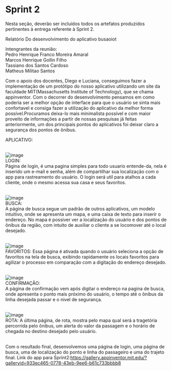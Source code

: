 # Sprint 2

Nesta seção, deverão ser incluídos todos os artefatos produzidos pertinentes à entrega referente à Sprint 2.

Relatório Do desenvolvimento do aplicativo busaoiot

Intengrantes da reunião:
<br>Pedro Henrique Franco Moreira Amaral</br>
Marcos Henrique Gollin Filho
<br>Tassiano dos Santos Cardoso</br>
Matheus Militao Santos 

Com o apoio dos docentes, Diego e Luciana, conseguimos fazer a implementação de um protótipo do nosso aplicativo utilizando um site da faculdade MIT(Massachusetts Institute of Technology), que se chama appinventor.
Com o decorrer do desenvolvimento pensamos em como poderia ser a melhor opção de interface para que o usuário se sinta mais confortavel e consiga fazer a utilização do aplicativo da melhor forma possível.Procuramos deixa-lo mais minimalista possível e com maior proveito de informações a partir de nossas pesquisas já feitas anteriormente, um dos principais pontos do aplicativos foi deixar claro a segurança dos pontos de ônibus.

APLICATIVO:<br><br>

![image](https://github.com/ICEI-PUC-Minas-PPC-CC/ppc-cc-2023-2-ment2-manha-busaoiot/assets/126510019/2308a57b-c056-4aee-96c2-780ea8660de6)<br>
LOGIN:<br>
Página de login, é uma pagina simples para todo usuario entende-da, nela é inserido um e-mail e senha, além de compartilhar sua localização com o app para rastreamento do usuário.
O login será util para atalhos a cada cliente, onde o mesmo acessa sua casa e seus favoritos.
<br><br>

![image](https://github.com/ICEI-PUC-Minas-PPC-CC/ppc-cc-2023-2-ment2-manha-busaoiot/assets/142808888/5494d6aa-ebe9-4542-9ed9-4c5fa3e9ce18)<br>
BUSCA:<br>
A página de busca segue um padrão de outros aplicativos, um modelo intuitivo, onde se apresenta um mapa, e uma caixa de texto para inserir o endereço.
No mapa é possiver ver a localização do usuário e dos pontos de ônibus da região, com intuito de auxiliar o cliente a se locomover até o local desejado.
<br><br>

![image](https://github.com/ICEI-PUC-Minas-PPC-CC/ppc-cc-2023-2-ment2-manha-busaoiot/assets/142808888/917604e1-b2e8-4f87-abe2-b324093b14c2)<br>
FAVORITOS:
Essa página é ativada quando o usuário seleciona a opção de favoritos na tela de busca, exibindo rapidamente os locais favoritos para agilizar o processo em comparação com a digitação do endereço desejado.
<br><br>

![image](https://github.com/ICEI-PUC-Minas-PPC-CC/ppc-cc-2023-2-ment2-manha-busaoiot/assets/126510019/db32c067-2ede-464e-9d4b-e0527f1fb903)<br>
CONFIRMAÇÂO:<br>
A página de confirmação vem após digitar o endereço na pagina de busca, onde apresenta o ponto mais próximo do usuário, o tempo até o ônibus da linha desejada passar e
o nivel de segurança.
<br><br>

![image](https://github.com/ICEI-PUC-Minas-PPC-CC/ppc-cc-2023-2-ment2-manha-busaoiot/assets/126510019/1f1b82e2-8306-4895-a2d9-cf15270fa621)<br>
ROTA:
A última página, de rota,  mostra pelo mapa qual será a tragetória percorrida pelo ônibus, um alerta do valor da passagem e o horário de chegada no destino desejado pelo usuário.
<br><br>


Com o resultado final, desenvolvemos uma página de login, uma página de busca, uma de localização do ponto e linha do passageiro e uma do trajeto final.
Link do app para Sprint2:https://gallery.appinventor.mit.edu/?galleryid=933ec465-0778-43eb-9ee6-b61c733bbbb8
